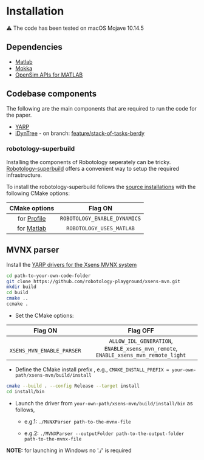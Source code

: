 # Installation


⚠️ The code has been tested on macOS Mojave 10.14.5

## Dependencies
- [Matlab](https://www.mathworks.com/products/matlab.html)
- [Mokka](http://biomechanical-toolkit.github.io/mokka/)
- [OpenSim APIs for MATLAB](https://simtk-confluence.stanford.edu:8443/display/OpenSim/Scripting+with+Matlab)

## Codebase components
The following are the main components that are required to run the code for the paper.

- [YARP](https://github.com/robotology/yarp)
- [iDynTree](https://github.com/robotology/idyntree) - on branch: [feature/stack-of-tasks-berdy](https://github.com/ami-iit/idyntree-hde-fork/tree/feature/stack-of-tasks-berdy)


### robotology-superbuild

Installing the components of Robotology seperately can be tricky.
 [Robotology-superbuild](https://github.com/robotology/robotology-superbuild) offers a convenient way to setup the required infrastructure.

To install the robotology-superbuild follows the [source installations](https://github.com/robotology/robotology-superbuild#source-installation) with the following CMake options:

| CMake options|  Flag ON|
|:---:|:---:|
| for [Profile](https://github.com/robotology/robotology-superbuild/blob/master/doc/cmake-options.md#profile-cmake-options) |`ROBOTOLOGY_ENABLE_DYNAMICS`|
| for [Matlab](https://github.com/robotology/robotology-superbuild/blob/master/doc/cmake-options.md#dependencies-cmake-options)  |`ROBOTOLOGY_USES_MATLAB` |


## MVNX parser

Install the [YARP drivers for the Xsens MVNX system](https://github.com/robotology-playground/xsens-mvn)

```bash
cd path-to-your-own-code-folder
git clone https://github.com/robotology-playground/xsens-mvn.git
mkdir build
cd build
cmake ..
ccmake .
```

- Set the CMake options:

 |   Flag ON|  Flag OFF|
|:---:|:---:|
| ` XSENS_MVN_ENABLE_PARSER`| `ALLOW_IDL_GENERATION`, `ENABLE_xsens_mvn_remote`, `ENABLE_xsens_mvn_remote_light`|


- Define the CMake install prefix , e.g., 
`CMAKE_INSTALL_PREFIX = your-own-path/xsens-mvn/build/install`

 ```bash
cmake --build . --config Release --target install
cd install/bin
```

- Launch the driver from `your-own-path/xsens-mvn/build/install/bin` as follows,

  - e.g.1:
```./MVNXParser path-to-the-mvnx-file```

  - e.g.2:
```./MVNXParser --outputFolder path-to-the-output-folder path-to-the-mvnx-file ```

 **NOTE:** for launching in Windows no './' is required